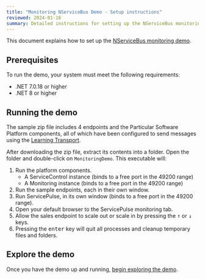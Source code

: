 ```yaml
---
title: "Monitoring NServiceBus Demo - Setup instructions"
reviewed: 2024-01-16
summary: Detailed instructions for setting up the NServiceBus monitoring demo
---
```


This document explains how to set up the [NServiceBus monitoring demo](/tutorials/monitoring-demo/).

## Prerequisites

To run the demo, your system must meet the following requirements:

- .NET 7.0.18 or higher
- .NET 8 or higher

## Running the demo

The sample zip file includes 4 endpoints and the Particular Software Platform components, all of which have been configured to send messages using the [Learning Transport](/transports/learning).

After downloading the zip file, extract its contents into a folder. Open the folder and double-click on `MonitoringDemo`. This executable will:

1. Run the platform components.
    - A ServiceControl instance (binds to a free port in the 49200 range)
    - A Monitoring instance (binds to a free port in the 49200 range)
2. Run the sample endpoints, each in their own window.
3. Run ServicePulse, in its own window (binds to a free port in the 49200 range).
4. Open your default browser to the ServicePulse monitoring tab.
5. Allow the sales endpoint to scale out or scale in by pressing the <kbd>&uarr;</kbd> or <kbd>&darr;</kbd> keys.
6. Pressing the <kbd>enter</kbd> key will quit all processes and cleanup temporary files and folders.

## Explore the demo

Once you have the demo up and running, [begin exploring the demo](/tutorials/monitoring-demo/#demo-walk-through).
